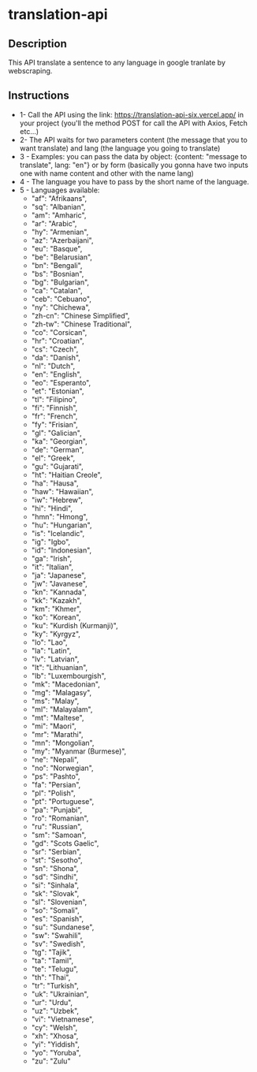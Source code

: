 # translation-api

## Description
This API translate a sentence to any language in google tranlate by webscraping.

## Instructions
* 1- Call the API using the link: https://translation-api-six.vercel.app/ in your project (you'll the method POST for call the API with Axios, Fetch etc...)
* 2- The API waits for two parameters content (the message that you to want translate) and lang (the language you going to translate)
* 3 - Examples: you can pass the data by object: {content: "message to translate", lang: "en"}  or by form (basically you gonna have two inputs one with name content and other with the name lang)
* 4 - The language you have to pass by the short name of the language.
* 5 - Languages available:
  * "af": "Afrikaans",
  * "sq": "Albanian",
  * "am": "Amharic",
  * "ar": "Arabic",
  * "hy": "Armenian",
  * "az": "Azerbaijani",
  * "eu": "Basque",
  * "be": "Belarusian",
  * "bn": "Bengali",
  * "bs": "Bosnian",
  * "bg": "Bulgarian",
  * "ca": "Catalan",
  * "ceb": "Cebuano",
  * "ny": "Chichewa",
  * "zh-cn": "Chinese Simplified",
  * "zh-tw": "Chinese Traditional",
  * "co": "Corsican",
  * "hr": "Croatian",
  * "cs": "Czech",
  * "da": "Danish",
  * "nl": "Dutch",
  * "en": "English",
  * "eo": "Esperanto",
  * "et": "Estonian",
  * "tl": "Filipino",
  * "fi": "Finnish",
  * "fr": "French",
  * "fy": "Frisian",
  * "gl": "Galician",
  * "ka": "Georgian",
  * "de": "German",
  * "el": "Greek",
  * "gu": "Gujarati",
  * "ht": "Haitian Creole",
  * "ha": "Hausa",
  * "haw": "Hawaiian",
  * "iw": "Hebrew",
  * "hi": "Hindi",
  * "hmn": "Hmong",
  * "hu": "Hungarian",
  * "is": "Icelandic",
  * "ig": "Igbo",
  * "id": "Indonesian",
  * "ga": "Irish",
  * "it": "Italian",
  * "ja": "Japanese",
  * "jw": "Javanese",
  * "kn": "Kannada",
  * "kk": "Kazakh",
  * "km": "Khmer",
  * "ko": "Korean",
  * "ku": "Kurdish (Kurmanji)",
  * "ky": "Kyrgyz",
  * "lo": "Lao",
  * "la": "Latin",
  * "lv": "Latvian",
  * "lt": "Lithuanian",
  * "lb": "Luxembourgish",
  * "mk": "Macedonian",
  * "mg": "Malagasy",
  * "ms": "Malay",
  * "ml": "Malayalam",
  * "mt": "Maltese",
  * "mi": "Maori",
  * "mr": "Marathi",
  * "mn": "Mongolian",
  * "my": "Myanmar (Burmese)",
  * "ne": "Nepali",
  * "no": "Norwegian",
  * "ps": "Pashto",
  * "fa": "Persian",
  * "pl": "Polish",
  * "pt": "Portuguese",
  * "pa": "Punjabi",
  * "ro": "Romanian",
  * "ru": "Russian",
  * "sm": "Samoan",
  * "gd": "Scots Gaelic",
  * "sr": "Serbian",
  * "st": "Sesotho",
  * "sn": "Shona",
  * "sd": "Sindhi",
  * "si": "Sinhala",
  * "sk": "Slovak",
  * "sl": "Slovenian",
  * "so": "Somali",
  * "es": "Spanish",
  * "su": "Sundanese",
  * "sw": "Swahili",
  * "sv": "Swedish",
  * "tg": "Tajik",
  * "ta": "Tamil",
  * "te": "Telugu",
  * "th": "Thai",
  * "tr": "Turkish",
  * "uk": "Ukrainian",
  * "ur": "Urdu",
  * "uz": "Uzbek",
  * "vi": "Vietnamese",
  * "cy": "Welsh",
  * "xh": "Xhosa",
  * "yi": "Yiddish",
  * "yo": "Yoruba",
  * "zu": "Zulu"
